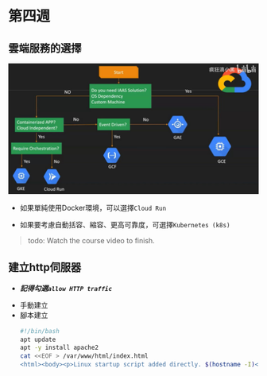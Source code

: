 # 第四週

## 雲端服務的選擇
![](src/linux-2024100101.jpg)

* 如果單純使用Docker環境，可以選擇`Cloud Run`

* 如果要考慮自動括容、縮容、更高可靠度，可選擇`Kubernetes (k8s)`

> todo: Watch the course video to finish.

## 建立http伺服器
- ***記得勾選`allow HTTP traffic`***

* 手動建立
* 腳本建立
    ```bash
    #!/bin/bash
    apt update
    apt -y install apache2
    cat <<EOF > /var/www/html/index.html
    <html><body><p>Linux startup script added directly. $(hostname -I)</p></body></html>
    ```
